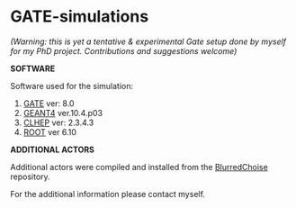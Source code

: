 # GATE-simulations

*(Warning: this is yet a tentative & experimental Gate setup done by myself for my PhD project. Contributions and suggestions welcome)*

**SOFTWARE**

Software used for the simulation:
1. [GATE](https://github.com/OpenGATE/Gate) ver: 8.0
2. [GEANT4](https://geant4.web.cern.ch) ver.10.4.p03
3. [CLHEP](http://proj-clhep.web.cern.ch/proj-clhep/) ver: 2.3.4.3
4. [ROOT](https://root.cern.ch/) ver 6.10

**ADDITIONAL ACTORS**

Additional actors were compiled and installed from the [BlurredChoise](https://github.com/BlurredChoise) repository.

For the additional information please contact myself.